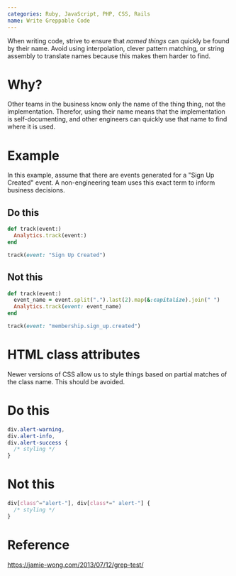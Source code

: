 ```yaml
---
categories: Ruby, JavaScript, PHP, CSS, Rails
name: Write Greppable Code
---
```


When writing code, strive to ensure that _named things_ can quickly be found by their name. Avoid using interpolation, clever pattern matching, or string assembly to translate names because this makes them harder to find.

# Why?

Other teams in the business know only the name of the thing thing, not the implementation. Therefor, using their name means that the implementation is self-documenting, and other engineers can quickly use that name to find where it is used.

# Example

In this example, assume that there are events generated for a "Sign Up Created" event. A non-engineering team uses this exact term to inform business decisions.

## Do this

```ruby
def track(event:)
  Analytics.track(event:)
end

track(event: "Sign Up Created")
```

## Not this

```ruby
def track(event:)
  event_name = event.split(".").last(2).map(&:capitalize).join(" ")
  Analytics.track(event: event_name)
end

track(event: "membership.sign_up.created")
```

# HTML class attributes

Newer versions of CSS allow us to style things based on partial matches of the class name. This should be avoided.

# Do this

```css
div.alert-warning,
div.alert-info,
div.alert-success {
  /* styling */
}
```

# Not this

```css
div[class^="alert-"], div[class*=" alert-"] {
  /* styling */
}
```

# Reference

https://jamie-wong.com/2013/07/12/grep-test/
